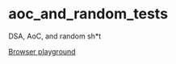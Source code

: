 # aoc_and_random_tests

DSA, AoC, and random sh*t

[Browser playground](https://venetc.github.io/aoc_and_random_tests/)
